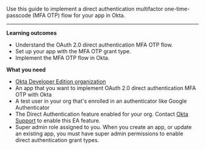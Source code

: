<ApiLifecycle access="ea" />
<ApiLifecycle access="ie" />

Use this guide to implement a direct authentication multifactor one-time-passcode (MFA OTP) flow for your app in Okta.

---

**Learning outcomes**

* Understand the OAuth 2.0 direct authentication MFA OTP flow.
* Set up your app with the MFA OTP grant type.
* Implement the MFA OTP flow in Okta.

**What you need**

* [Okta Developer Edition organization](https://developer.okta.com/signup)
* An app that you want to implement OAuth 2.0 direct authentication MFA OTP with Okta
* A test user in your org that's enrolled in an authenticator like Google Authenticator
* The Direct Authentication feature enabled for your org. Contact [Okta Support](https://support.okta.com) to enable this EA feature.
* Super admin role assigned to you. When you create an app, or update an existing app, you must have super admin permissions to enable direct authentication grant types.

<ApiAmProdWarning />
